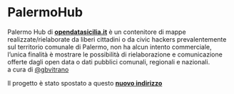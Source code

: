 # PalermoHub
Palermo Hub di [**opendatasicilia.it**](http://opendatasicilia.it/) è un contenitore di mappe realizzate/rielaborate da liberi cittadini o da civic hackers prevalentemente sul territorio comunale di Palermo, non ha alcun intento commerciale, l’unica finalità è mostrare le possibilità di rielaborazione e comunicazione offerte dagli open data o dati pubblici comunali, regionali e nazionali. <br>
a cura di [@gbvitrano](https://twitter.com/gbvitrano)

Il progetto è stato spostato a questo [**nuovo indirizzo**](https://siciliahub.github.io/palermohub/index.html/)
